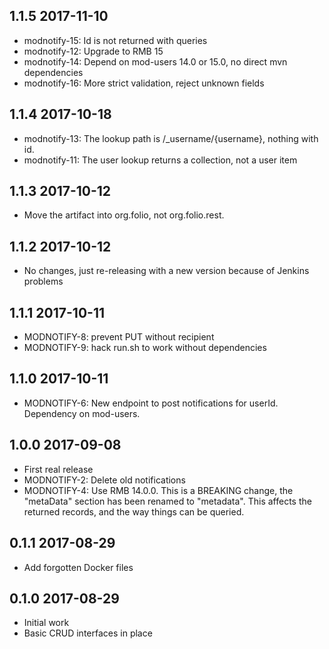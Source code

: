 ## 1.1.5 2017-11-10
 * modnotify-15: Id is not returned with queries
 * modnotify-12: Upgrade to RMB 15
 * modnotify-14: Depend on mod-users 14.0 or 15.0, no direct mvn dependencies
 * modnotify-16: More strict validation, reject unknown fields

## 1.1.4 2017-10-18
 * modnotify-13: The lookup path is /_username/{username}, nothing with id.
 * modnotify-11: The user lookup returns a collection, not a user item

## 1.1.3 2017-10-12
 * Move the artifact into org.folio, not org.folio.rest.

## 1.1.2 2017-10-12
 * No changes, just re-releasing with a new version because of Jenkins problems

## 1.1.1 2017-10-11
 * MODNOTIFY-8: prevent PUT without recipient
 * MODNOTIFY-9: hack run.sh to work without dependencies

## 1.1.0 2017-10-11
 * MODNOTIFY-6: New endpoint to post notifications for userId.
   Dependency on mod-users.

## 1.0.0 2017-09-08
 * First real release
 * MODNOTIFY-2: Delete old notifications
 * MODNOTIFY-4: Use RMB 14.0.0. This is a BREAKING change, the "metaData"
   section has been renamed to "metadata". This affects the returned records,
   and the way things can be queried.

## 0.1.1 2017-08-29
 * Add forgotten Docker files

## 0.1.0 2017-08-29
 * Initial work
 * Basic CRUD interfaces in place

